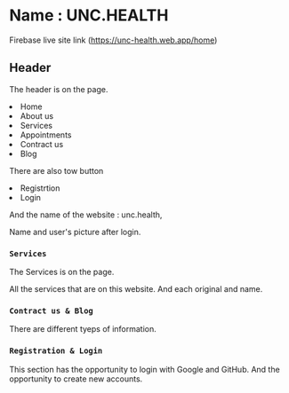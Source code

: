 # Name : UNC.HEALTH

Firebase live site link (https://unc-health.web.app/home)

## Header

The header is on the page.
<li>Home</li>
<li>About us</li>
<li>Services</li>
<li>Appointments</li>
<li>Contract us</li>
<li>Blog</li>


There are also tow button
<li>Registrtion</li>
<li>Login</li>

And the name of the website : unc.health,

Name and user's picture after login.

### `Services`

The Services is on the page.

All the services that are on this website. And each original and name.


### `Contract us & Blog`

There are different tyeps of information.

### `Registration & Login`

This section has the opportunity to login with Google and GitHub. And the opportunity to create new accounts.

